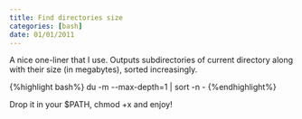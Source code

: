 ```yaml
---
title: Find directories size
categories: [bash]
date: 01/01/2011
---
```


A nice one-liner that I use. Outputs subdirectories of current directory along with their size (in megabytes), sorted increasingly.

{%highlight bash%}
du -m --max-depth=1 | sort -n -
{%endhighlight%}

Drop it in your $PATH, chmod +x and enjoy!
